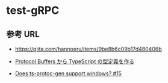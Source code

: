 # test-gRPC

## 参考 URL

- https://qiita.com/hannoeru/items/9be8b6c09b17d480406b

- [Protocol Buffers から TypeScript の型定義を作る](https://zenn.dev/ryo_kawamata/articles/ts-from-protocol-buffers)

- [Does ts-protoc-gen support windows? #15](https://github.com/improbable-eng/ts-protoc-gen/issues/15)
